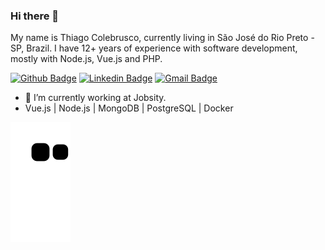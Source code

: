 ### Hi there 👋

My name is Thiago Colebrusco, currently living in São José do Rio Preto - SP, Brazil. I have 12+ years of experience with software development, mostly with Node.js, Vue.js and PHP.


[![Github Badge](https://img.shields.io/badge/-Github-000?style=flat-square&logo=Github&logoColor=white&link=https://github.com/thiagocolebrusco)](https://github.com/thiagocolebrusco)
[![Linkedin Badge](https://img.shields.io/badge/-LinkedIn-blue?style=flat-square&logo=Linkedin&logoColor=white&link=https://www.linkedin.com/in/thiagocolebrusco/)](https://www.linkedin.com/in/thiagocolebrusco/)
[![Gmail Badge](https://img.shields.io/badge/-Gmail-c14438?style=flat-square&logo=Gmail&logoColor=white&link=mailto:thiagocolebrusco@gmail.com)](mailto:thiagocolebrusco@gmail.com)


- 🔭 I’m currently working at Jobsity.
- Vue.js | Node.js | MongoDB | PostgreSQL | Docker

![Snake animation](https://github.com/thiagocolebrusco/thiagocolebrusco/blob/output/github-contribution-grid-snake.svg)
